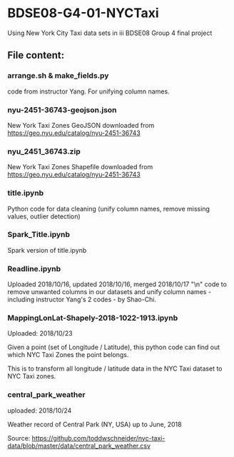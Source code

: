 # BDSE08-G4-01-NYCTaxi
Using New York City Taxi data sets in iii BDSE08 Group 4 final project

## File content:

### arrange.sh & make_fields.py
  code from instructor Yang.  For unifying column names.

### nyu-2451-36743-geojson.json
  New York Taxi Zones GeoJSON downloaded from https://geo.nyu.edu/catalog/nyu-2451-36743

### nyu_2451_36743.zip
  New York Taxi Zones Shapefile downloaded from https://geo.nyu.edu/catalog/nyu-2451-36743

### title.ipynb
  Python code for data cleaning (unify column names, remove missing values, outlier detection)

### Spark_Title.ipynb
  Spark version of title.ipynb

### Readline.ipynb
  Uploaded 2018/10/16, updated 2018/10/16, merged 2018/10/17 "\n"
  code to remove unwanted columns in our datasets and unify column names - including instructor Yang's 2 codes - by Shao-Chi.

### MappingLonLat-Shapely-2018-1022-1913.ipynb
  Uploaded: 2018/10/23
  
  Given a point (set of Longitude / Latitude), this python code can find out which NYC Taxi Zones the point belongs.
  
  This is to transform all longitude / latitude data in the NYC Taxi dataset to NYC Taxi zones.

### central_park_weather
  uploaded: 2018/10/24
  
  Weather record of Central Park (NY, USA) up to June, 2018
  
  Source: https://github.com/toddwschneider/nyc-taxi-data/blob/master/data/central_park_weather.csv
